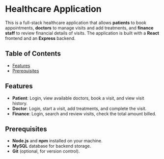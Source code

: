 # Healthcare Application

This is a full-stack healthcare application that allows **patients** to book appointments, **doctors** to manage visits and add treatments, and **finance staff** to review financial details of visits. The application is built with a **React** frontend and an **Express** backend.

## Table of Contents
- [Features](#features)
- [Prerequisites](#prerequisites)

  
## Features

- **Patient**: Login, view available doctors, book a visit, and view visit history.
- **Doctor**: Login, start a visit, add treatments, and complete the visit.
- **Finance**: Login, search and review visits, check the total amount billed.

## Prerequisites

- **Node.js** and **npm** installed on your machine.
- **MySQL** database for backend storage.
- **Git** (optional, for version control).

